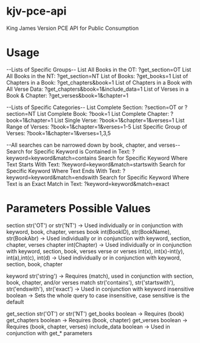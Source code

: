 kjv-pce-api
=====================================================================================
King James Version PCE API for Public Consumption

Usage
=====================================================================================
--Lists of Specific Groups--
List All Books in the OT: ?get_section=OT
List All Books in the NT: ?get_section=NT
List of Books: ?get_books=1
List of Chapters in a Book: ?get_chapters&book=1
List of Chapters in a Book with All Verse Data: ?get_chapters&book=1&include_data=1
List of Verses in a Book & Chapter: ?get_verses&book=1&chapter=1

--Lists of Specific Categories--
List Complete Section: ?section=OT or ?section=NT
List Complete Book: ?book=1
List Complete Chapter: ?book=1&chapter=1
List Single Verse: ?book=1&chapter=1&verses=1
List Range of Verses: ?book=1&chapter=1&verses=1-5
List Specific Group of Verses: ?book=1&chapter=1&verses=1,3,5

--All searches can be narrowed down by book, chapter, and verses--
Search for Specific Keyword is Contained in Text: ?keyword=keyword&match=contains
Search for Specific Keyword Where Text Starts With Text: ?keyword=keyword&match=startswith
Search for Specific Keyword Where Text Ends With Text: ?keyword=keyword&match=endswith
Search for Specific Keyword Where Text is an Exact Match in Text: ?keyword=keyword&match=exact

Parameters          Possible Values
=====================================================================================
section             str('OT') or str('NT') -> Used individually or in conjunction with keyword, book, chapter, verses
book                int(BookID), str(BookName), str(BookAbr) -> Used individually or in conjunction with keyword, section, chapter, verses
chapter             int(Chapter) -> Used individually or in conjunction with keyword, section, book, verses
verse or verses     int(x), int(x)-int(y), int(a),int(c), int(d) -> Used individually or in conjunction with keyword, section, book, chapter

keyword             str('string') -> Requires (match), used in conjunction with section, book, chapter, and/or verses
match               str('contains'), str('startswith'), str('endswith'), str('exact') -> Used in conjunction with keyword
insensitive         boolean -> Sets the whole query to case insensitive, case sensitive is the default

get_section         str('OT') or str('NT')
get_books           boolean -> Requires (book)
get_chapters        boolean -> Requires (book, chapter)
get_verses          boolean -> Requires (book, chapter, verses)
include_data        boolean -> Used in conjunction with get_* parameters
